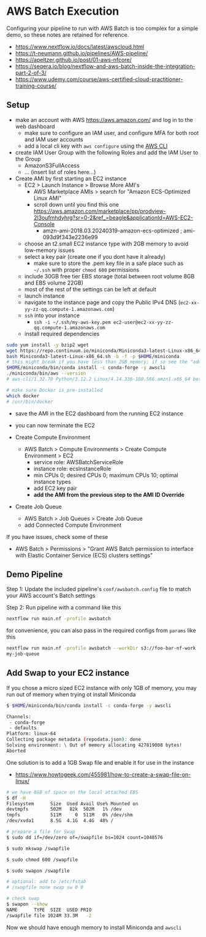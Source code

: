 # AWS Batch Execution

Configuring your pipeline to run with AWS Batch is too complex for a simple demo, so these notes are retained for reference.

- https://www.nextflow.io/docs/latest/awscloud.html
- https://t-neumann.github.io/pipelines/AWS-pipeline/
- https://apeltzer.github.io/post/01-aws-nfcore/
- https://seqera.io/blog/nextflow-and-aws-batch-inside-the-integration-part-2-of-3/
- https://www.udemy.com/course/aws-certified-cloud-practitioner-training-course/

## Setup

- make an account with AWS https://aws.amazon.com/ and log in to the web dashboard
  - make sure to configure an IAM user, and configure MFA for both root and IAM user accounts
  - add a local cli key with `aws configure` using the [AWS CLI](https://docs.aws.amazon.com/cli/latest/userguide/getting-started-install.html)
- create IAM User Group with the following Roles and add the IAM User to the Group
  - AmazonS3FullAccess
  - ... (insert list of roles here...)
- Create AMI by first starting an EC2 instance
  - EC2 > Launch Instance > Browse More AMI's
    - AWS Marketplace AMIs > search for "Amazon ECS-Optimized Linux AMI"
    - scroll down until you find this one https://aws.amazon.com/marketplace/pp/prodview-2l3oufmhdyhrg?sr=0-2&ref_=beagle&applicationId=AWS-EC2-Console
      - amzn-ami-2018.03.20240319-amazon-ecs-optimized ; ami-093d9f343e2236e99
  - choose an t2.small EC2 instance type with 2GB memory to avoid low-memory issues
  - select a key pair (create one if you dont have it already)
    - make sure to store the .pem key file in a safe place such as `~/.ssh` with proper `chmod 600` permissions
  - include 30GB free tier EBS storage (total between root volume 8GB and EBS volume 22GB)
  - most of the rest of the settings can be left at default
  - launch instance
  - navigate to the instance page and copy the Public IPv4 DNS (`ec2-xx-yy-zz-qq.compute-1.amazonaws.com`)
  - `ssh` into your instance
    - `ssh -i ~/.ssh/my-aws-key.pem ec2-user@ec2-xx-yy-zz-qq.compute-1.amazonaws.com`
  - install required dependencies

```bash
sudo yum install -y bzip2 wget
wget https://repo.continuum.io/miniconda/Miniconda3-latest-Linux-x86_64.sh
bash Miniconda3-latest-Linux-x86_64.sh -b -f -p $HOME/miniconda
# this might break if you have less than 2GB memory; if so see the "add swap" instructions below
$HOME/miniconda/bin/conda install -c conda-forge -y awscli
./miniconda/bin/aws --version
# aws-cli/1.32.70 Python/3.12.2 Linux/4.14.336-180.566.amzn1.x86_64 botocore/1.34.70

# make sure Docker is pre-installed
which docker
# /usr/bin/docker
```
  - save the AMI in the EC2 dashboard from the running EC2 instance
  - you can now terminate the EC2

- Create Compute Environment
  - AWS Batch > Compute Environments > Create Compute Environment > EC2
    - service role: AWSBatchServiceRole
    - instance role: ecsInstanceRole
    - min CPUs 0; desired CPUs 0; maximum CPUs 10; optimal instance types
    - add EC2 key pair
    - **add the AMI from the previous step to the AMI ID Override**

- Create Job Queue
  - AWS Batch > Job Queues > Create Job Queue
  - add Connected Compute Environment

If you have issues, check some of these

- AWS Batch > Permissions > "Grant AWS Batch permission to interface with Elastic Container Service (ECS) clusters settings"

## Demo Pipeline

Step 1: Update the included pipeline's `conf/awsbatch.config` file to match your AWS account's Batch settings

Step 2: Run pipeline with a command like this

```bash
nextflow run main.nf -profile awsbatch
```

for convenience, you can also pass in the required configs from `params` like this

```bash
nextflow run main.nf -profile awsbatch --workDir s3://foo-bar-nf-work --queue
my-job-queue
```

## Add Swap to your EC2 instance

If you chose a micro sized EC2 instance with only 1GB of memory, you may run out of memory when trying ot install Miniconda

```bash
$ $HOME/miniconda/bin/conda install -c conda-forge -y awscli

Channels:
 - conda-forge
 - defaults
Platform: linux-64
Collecting package metadata (repodata.json): done
Solving environment: \ Out of memory allocating 427819008 bytes!
Aborted
```

One solution is to add a 1GB Swap file and enable it for use in the instance

- https://www.howtogeek.com/455981/how-to-create-a-swap-file-on-linux/

```bash
# we have 8GB of space on the local attached EBS
$ df -H
Filesystem      Size  Used Avail Use% Mounted on
devtmpfs        502M   82k  502M   1% /dev
tmpfs           511M     0  511M   0% /dev/shm
/dev/xvda1      8.5G  4.1G  4.4G  48% /

# prepare a file for Swap
$ sudo dd if=/dev/zero of=/swapfile bs=1024 count=1048576

$ sudo mkswap /swapfile

$ sudo chmod 600 /swapfile

$ sudo swapon /swapfile

# optional: add to /etc/fstab
# /swapfile none swap sw 0 0

# check swap
$ swapon --show
NAME      TYPE  SIZE  USED PRIO
/swapfile file 1024M 33.3M   -2
```

Now we should have enough memory to install Miniconda and `awscli`